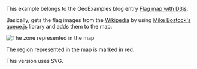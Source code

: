 This example belongs to the GeoExamples blog entry [Flag map with D3js](http://geoexamples.blogspot.com/2013/08/flag-map-with-d3js.html).

Basically, gets the flag images from the [Wikipedia](http://en.wikipedia.org/wiki/World_flags) by using [Mike Bostock's queue.js](https://github.com/mbostock/queue) library and adds them to the map.

![The zone represented in the map](/rveciana/raw/6192418/selection.png)

The region represented in the map is marked in red.

This version uses SVG.
